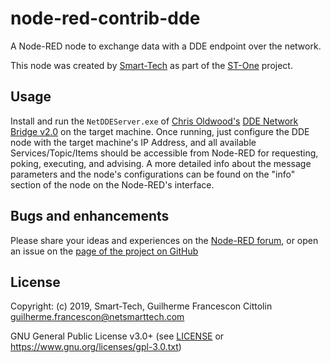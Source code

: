 # node-red-contrib-dde

A Node-RED node to exchange data with a DDE endpoint over the network.

This node was created by [Smart-Tech](https://netsmarttech.com) as part of the [ST-One](https://netsmarttech.com/page/st-one) project.

## Usage

Install and run the `NetDDEServer.exe` of [Chris Oldwood's](http://www.chrisoldwood.com/win32.htm) [DDE Network Bridge v2.0](http://www.chrisoldwood.com/win32/netdde/netdde20r.zip) on the target machine. Once running, just configure the DDE node with the target machine's IP Address, and all available Services/Topic/Items should be accessible from Node-RED for requesting, poking, executing, and advising.
A more detailed info about the message parameters and the node's configurations can be found on the "info" section of the node on the Node-RED's interface.

## Bugs and enhancements

Please share your ideas and experiences on the [Node-RED forum](https://discourse.nodered.org/), or open an issue on the [page of the project on GitHub](https://github.com/netsmarttech/node-red-contrib-dde)

## License

Copyright: (c) 2019, Smart-Tech, Guilherme Francescon Cittolin <guilherme.francescon@netsmarttech.com>

GNU General Public License v3.0+ (see [LICENSE](LICENSE) or https://www.gnu.org/licenses/gpl-3.0.txt)
